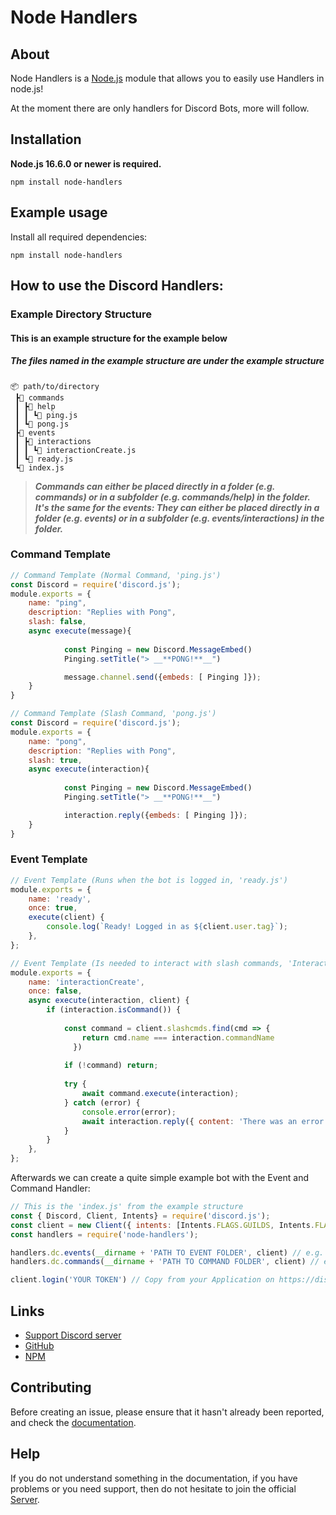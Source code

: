 # Node Handlers
## About

Node Handlers is a [Node.js](https://nodejs.org) module that allows you to easily use Handlers in node.js!

At the moment there are only handlers for Discord Bots, more will follow.

## Installation

**Node.js 16.6.0 or newer is required.**  

```sh-session
npm install node-handlers
```


## Example usage

Install all required dependencies:
```sh-session
npm install node-handlers

```

## How to use the Discord Handlers:

### Example Directory Structure
#### This is an example structure for the example below
##### The files named in the example structure are under the example structure
```text
📦 path/to/directory
 ┣📂 commands
 ┃ ┣📂 help
 ┃ ┃ ┗📜 ping.js
 ┃ ┗📜 pong.js
 ┣📂 events
 ┃ ┣📂 interactions
 ┃ ┃ ┗📜 interactionCreate.js
 ┃ ┗📜 ready.js
 ┗📜 index.js
```
>**_Commands can either be placed directly in a folder (e.g. commands) or in a subfolder (e.g. commands/help) 
>in the folder. It's the same for the events: They can 
>either be placed directly in a folder (e.g. events) or in a subfolder (e.g. events/interactions) in the folder._**

### Command Template

```js
// Command Template (Normal Command, 'ping.js')
const Discord = require('discord.js');
module.exports = {
    name: "ping",
    description: "Replies with Pong",
    slash: false,
    async execute(message){
            
            const Pinging = new Discord.MessageEmbed()
            Pinging.setTitle("> __**PONG!**__")

            message.channel.send({embeds: [ Pinging ]});
    }
}
```
```js
// Command Template (Slash Command, 'pong.js')
const Discord = require('discord.js');
module.exports = {
    name: "pong",
    description: "Replies with Pong",
    slash: true,
    async execute(interaction){
            
            const Pinging = new Discord.MessageEmbed()
            Pinging.setTitle("> __**PONG!**__")

            interaction.reply({embeds: [ Pinging ]});
    }
}
```
### Event Template
```js
// Event Template (Runs when the bot is logged in, 'ready.js')
module.exports = {
	name: 'ready',
	once: true,
	execute(client) {
		console.log(`Ready! Logged in as ${client.user.tag}`);
	},
};
```
```js
// Event Template (Is needed to interact with slash commands, 'InteractionCreate.js')
module.exports = {
	name: 'interactionCreate',
	once: false,
	async execute(interaction, client) {
		if (interaction.isCommand()) {
            
            const command = client.slashcmds.find(cmd => {
                return cmd.name === interaction.commandName
              })
    
            if (!command) return;
    
            try {
                await command.execute(interaction);
            } catch (error) {
                console.error(error);
                await interaction.reply({ content: 'There was an error while executing this command!', ephemeral: true });
            }
        }
	},
};
```

Afterwards we can create a quite simple example bot with the Event and Command Handler:
```js
// This is the 'index.js' from the example structure
const { Discord, Client, Intents} = require('discord.js');
const client = new Client({ intents: [Intents.FLAGS.GUILDS, Intents.FLAGS.GUILD_MESSAGES, Intents.FLAGS.GUILD_MEMBERS]});
const handlers = require('node-handlers');

handlers.dc.events(__dirname + 'PATH TO EVENT FOLDER', client) // e.g. './events'
handlers.dc.commands(__dirname + 'PATH TO COMMAND FOLDER', client) // e.g. './commands'

client.login('YOUR TOKEN') // Copy from your Application on https://discord.com/developers/applications
```



## Links

- [Support Discord server](https://dsc.gg/ole_is_live)
- [GitHub](https://github.com/Ole-is-live/node-handlers)
- [NPM](https://www.npmjs.com/package/node-handlers)

## Contributing

Before creating an issue, please ensure that it hasn't already been reported, and check the
[documentation](https://www.npmjs.com/package/node-handlers).  

## Help

If you do not understand something in the documentation, if you have problems or you need support, then do not hesitate to join the official [Server](https://dsc.gg/ole_is_live).
